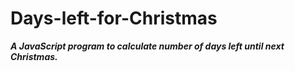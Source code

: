 # Days-left-for-Christmas
<b> <i> A JavaScript program to calculate number of days left until next Christmas. </b> </i>
